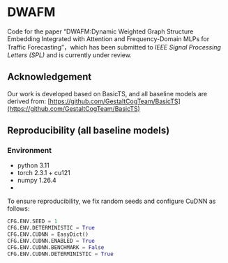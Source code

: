# DWAFM

Code for the paper “DWAFM:Dynamic Weighted Graph Structure Embedding Integrated with Attention and Frequency-Domain MLPs for Traffic Forecasting”，which has been submitted to *IEEE Signal Processing Letters (SPL)* and is currently under review.  

## Acknowledgement
Our work is developed based on BasicTS, and all baseline models are derived from: [https://github.com/GestaltCogTeam/BasicTS](https://github.com/GestaltCogTeam/BasicTS)

## Reproducibility (all baseline models)

### Environment
- python 3.11 
- torch 2.3.1  + cu121
- numpy 1.26.4
- 
To ensure reproducibility, we fix random seeds and configure CuDNN as follows:

```python
CFG.ENV.SEED = 1
CFG.ENV.DETERMINISTIC = True
CFG.ENV.CUDNN = EasyDict()
CFG.ENV.CUDNN.ENABLED = True
CFG.ENV.CUDNN.BENCHMARK = False
CFG.ENV.CUDNN.DETERMINISTIC = True


